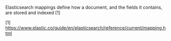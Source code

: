 
Elasticsearch mappings define  how a document, and the fields it contains,
are stored and indexed [1]


[1] https://www.elastic.co/guide/en/elasticsearch/reference/current/mapping.html

